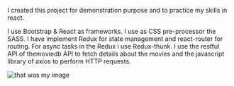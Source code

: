 I created this project for demonstration purpose and to practice my skills in react.

I use Bootstrap & React as frameworks.
I use as CSS pre-processor the SASS.
I have implement Redux for state management and react-router for routing.
For async tasks in the Redux i use Redux-thunk.
I use the restful API of themoviedb API to fetch details about the movies and the javascript library of axios to perform HTTP requests.

![that was my image](https://i.ibb.co/QH8zF3G/Capture.jpg)
